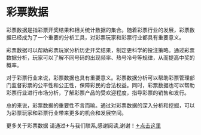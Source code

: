 # 彩票数据

彩票数据是指彩票开奖结果和相关统计数据的集合。随着彩票行业的发展，彩票数据已经成为了一个重要的分析工具，对彩票玩家和彩票行业都具有重要意义。

彩票数据可以帮助彩票玩家分析历史开奖结果，制定更科学的投注策略。通过彩票数据分析，玩家可以了解不同号码的出现频率、热号冷号等规律，从而提高中奖的概率。

对于彩票行业来说，彩票数据也具有重要意义。彩票数据分析可以帮助彩票管理部门监督彩票的公平性和公正性，保障彩民的合法权益。同时，彩票数据也可以帮助彩票行业进行市场分析，了解彩票产品的受欢迎程度，指导彩票的销售和发行。

总的来说，彩票数据的重要性不言而喻。通过对彩票数据的深入分析和挖掘，可以为彩票玩家和彩票行业带来更多的机会和发展空间。

更多关于彩票数据 请通过✈与我们联系,感谢阅读,谢谢！[✈点击这里](https://t.me/lm999bot)